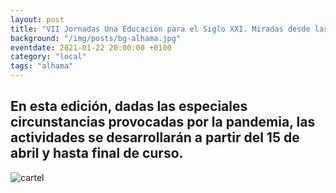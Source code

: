 ```yaml
---
layout: post
title: "VII Jornadas Una Educación para el Siglo XXI. Miradas desde las Ciencias y las Artes"
background: "/img/posts/bg-alhama.jpg"
eventdate: 2021-01-22 20:00:00 +0100
category: "local"
tags: "alhama"
---
```

## En esta edición, dadas las especiales circunstancias provocadas por la pandemia, las actividades se desarrollarán a partir del 15 de abril y hasta final de curso.  
![cartel](/img/posts/1campañapub.png)  